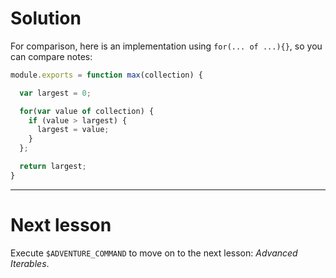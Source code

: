 # Solution

For comparison, here is an implementation using `for(... of ...){}`, so you can
compare notes:

```js
module.exports = function max(collection) {

  var largest = 0;

  for(var value of collection) {
    if (value > largest) {
      largest = value;
    }
  };

  return largest;
}
```

----

# Next lesson

Execute `$ADVENTURE_COMMAND` to move on to the next lesson: _Advanced Iterables_.
